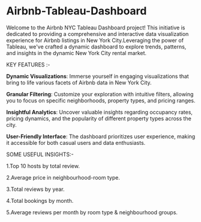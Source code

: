 # Airbnb-Tableau-Dashboard
Welcome to the Airbnb NYC Tableau Dashboard project! This initiative is dedicated to providing a comprehensive and interactive data visualization experience for Airbnb listings in New York City.Leveraging the power of Tableau, we've crafted a dynamic dashboard to explore trends, patterns, and insights in the dynamic New York City rental market. 

KEY FEATURES :-

**Dynamic Visualizations**: Immerse yourself in engaging visualizations that bring to life various facets of Airbnb data in New York City.

**Granular Filtering**: Customize your exploration with intuitive filters, allowing you to focus on specific neighborhoods, property types, and pricing ranges.

**Insightful Analytics**: Uncover valuable insights regarding occupancy rates, pricing dynamics, and the popularity of different property types across the city.

**User-Friendly Interface**: The dashboard prioritizes user experience, making it accessible for both casual users and data enthusiasts.

SOME USEFUL INSIGHTS:-

1.Top 10 hosts by total review.

2.Average price in neighbourhood-room type.

3.Total reviews by year.

4.Total bookings by month.

5.Average reviews per month by room type & neighbourhood groups.

